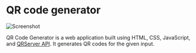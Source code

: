 # QR code generator

![Screenshot](https://github.com/theprabhatraj/QR_code_generator/blob/main/qrgenerator.png)

QR Code Generator is a web application built using HTML, CSS, JavaScript, and [QRServer API](https://goqr.me/api/). It generates QR codes for the given input.
